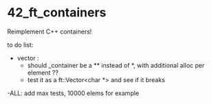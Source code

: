 # 42_ft_containers
Reimplement C++ containers!

to do list:
- vector : 
   - should _container be a ** instead of *, with additional alloc per element ??
   - test it as a ft::Vector<char *> and see if it breaks

-ALL: add max tests, 10000 elems for example